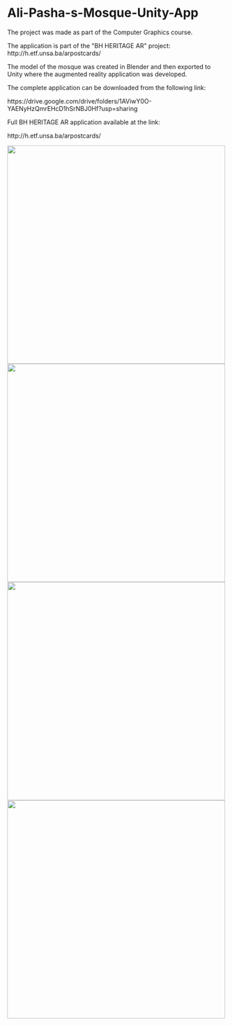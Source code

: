 # Ali-Pasha-s-Mosque-Unity-App

<p>The project was made as part of the Computer Graphics course.</p>
<p>The application is part of the "BH HERITAGE AR" project: http://h.etf.unsa.ba/arpostcards/</p>
<p>The model of the mosque was created in Blender and then exported to Unity where the augmented reality application was developed.</p>
<p>The complete application can be downloaded from the following link:</p> 
<p>https://drive.google.com/drive/folders/1AViwY0O-YAENyHzQmrEHcD1hSrNBJ0Hf?usp=sharing </p>

<p>Full BH HERITAGE AR application available at the link:</p>
<p>http://h.etf.unsa.ba/arpostcards/</p>

<div>
<img style="width:500px;heigth:600px" src="Images/official3.png">
<img style="width:500px;heigth:600px" src="Images/official2.png">
</div>
<div>
<img style="width:500px;heigth:600px" src="Images/official5.png">
<img style="width:500px;heigth:600px" src="Images/official4.png">
</div>
